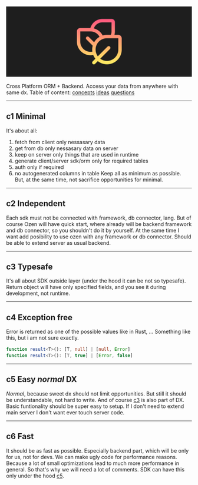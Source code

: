 ![logo](./assets/logo.png)


Cross Platform ORM + Backend. Access your data from anywhere with same dx.
Table of content: [concepts](#concepts) [ideas](./docs/ideas.md) [questions](./docs/questions.md)

---
## c1 Minimal
It's about all:
1. fetch from client only nessasary data
2. get from db only nessasary data on server
3. keep on server only things that are used in runtime
4. generate client/server sdk/orm only for required tables
5. auth only if required
6. no autogenerated columns in table
Keep all as minimum as possible. But, at the same time, not sacrifice opportunities for minimal.

---
## c2 Independent
Each sdk must not be connected with framework, db connector, lang. But of course Ozen will have quick start, where already will be backend framework and db connector, so you shouldn't do it by yourself. At the same time I want add posibility to use ozen with any framework or db connector. Should be able to extend server as usual backend.

---
## c3 Typesafe
It's all about SDK outside layer (under the hood it can be not so typesafe).
Return object will have only specified fields, and you see it during development, not runtime.

---
## c4 Exception free
Error is returned as one of the possible values like in Rust, ...
Something like this, but i am not sure exactly.
```ts
function result<T>(): [T, null] | [null, Error]
function result<T>(): [T, true] | [Error, false]
```

---
## c5 Easy *normal* DX
*Normal*, because sweet dx should not limit opportunities. 
But still it should be understandable, not hard to write.
And of course [c3](#c3-typesafe) is also part of DX.
Basic funtionality should be super easy to setup.
If I don't need to extend main server I don't want ever touch server code.

---
## c6 Fast
It should be as fast as possible. Especially backend part, which will be only for us, not for devs. 
We can make ugly code for performance reasons. Because a lot of small optimizations lead to much more performance in general. So that's why we will need a lot of comments. SDK can have this only under the hood [c5](#c5-easy-normal-dx).